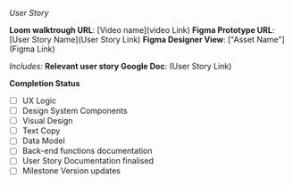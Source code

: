 *User Story*

**Loom walktrough URL**: [Video name](video Link)
**Figma Prototype URL**: [User Story Name](User Story Link)
**Figma Designer View**: ["Asset Name"](Figma Link)

*Includes:* 
**Relevant user story Google Doc**: (User Story Link)


**Completion Status**
- [ ] UX Logic
- [ ] Design System Components 
- [ ] Visual Design
- [ ] Text Copy
- [ ] Data Model
- [ ] Back-end functions documentation
- [ ] User Story Documentation finalised
- [ ] Milestone Version updates
